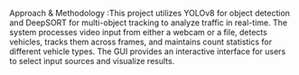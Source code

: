 Approach & Methodology :This project utilizes YOLOv8 for object detection and DeepSORT for multi-object tracking to analyze traffic in real-time. The system processes video input from either a webcam or a file, detects vehicles, tracks them across frames, and maintains count statistics for different vehicle types. The GUI provides an interactive interface for users to select input sources and visualize results.
